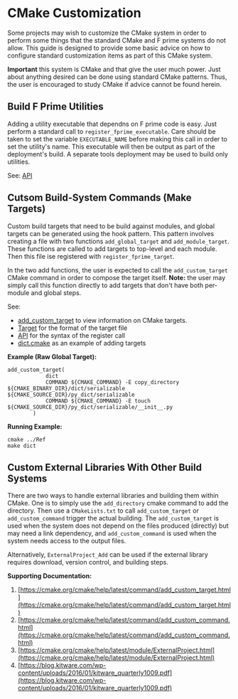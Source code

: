 # CMake Customization

Some projects may wish to customize the CMake system in order to perform some things that the
standard CMake and F prime systems do not allow. This guide is designed to provide some basic
advice on how to configure standard customization items as part of this CMake system.

**Important** this system is CMake and that give the user much power. Just about anything desired
can be done using standard CMake patterns. Thus, the user is encouraged to study CMake if advice
cannot be found herein.

## Build F Prime Utilities

Adding a utility executable that dependns on F prime code is easy. Just perform a standard call to
`register_fprime_executable`. Care should be taken to set the variable `EXECUTABLE_NAME` before
making this call in order to set the utility's name. This executable will then be output as part
of the deployment's build. A separate tools deployment may be used to build only utilities.

See: [API](API.md)

## Cutsom Build-System Commands (Make Targets)

Custom build targets that need to be build against modules, and global targets can be generated 
using the hook pattern. This pattern involves creating a file with two functions `add_global_target`
and `add_module_target`. These functions are called to add targets to top-level and each module.
Then this file ise registered with `register_fprime_target`.

In the two add functions, the user is expected to call the `add_custom_target` CMake command in
order to compose the target itself. **Note:** the user may simply call this function directly to
add targets that don't have both per-module and global steps.

See:
  - [add_custom_target](https://cmake.org/cmake/help/latest/command/add_custom_target.html) to view
information on CMake targets.
  - [Target](support/Target.md) for the format of the target file
  - [API](API.md) for the syntax of the register call
  - [dict.cmake](../target/dict.cmake) as an example of adding targets

**Example (Raw Global Target):**

```
add_custom_target(
            dict
            COMMAND ${CMAKE_COMMAND} -E copy_directory ${CMAKE_BINARY_DIR}/dict/serializable ${CMAKE_SOURCE_DIR}/py_dict/serializable
            COMMAND ${CMAKE_COMMAND} -E touch ${CMAKE_SOURCE_DIR}/py_dict/serializable/__init__.py
        )
```
**Running Example:**

```
cmake ../Ref
make dict
```

## Custom External Libraries With Other Build Systems

There are two ways to handle external libraries and building them within CMake. One is to simply
use the `add_directory` cmake command to add the directory. Then use a `CMakeLists.txt` to call
`add_custom_target` or `add_custom_command` trigger the actual building. The `add_custom_target`
is used when the system does not depend on the files produced (directly) but may need a link
dependency, and `add_custom_command` is used when the system needs access to the output files.

Alternatively, `ExternalProject_Add` can be used if the external library requires download,
version control, and building steps.

**Supporting Documentation:**
1. [https://cmake.org/cmake/help/latest/command/add_custom_target.html](https://cmake.org/cmake/help/latest/command/add_custom_target.html)
2. [https://cmake.org/cmake/help/latest/command/add_custom_command.html](https://cmake.org/cmake/help/latest/command/add_custom_command.html)
3. [https://cmake.org/cmake/help/latest/module/ExternalProject.html](https://cmake.org/cmake/help/latest/module/ExternalProject.html)
4. [https://blog.kitware.com/wp-content/uploads/2016/01/kitware_quarterly1009.pdf](https://blog.kitware.com/wp-content/uploads/2016/01/kitware_quarterly1009.pdf)



